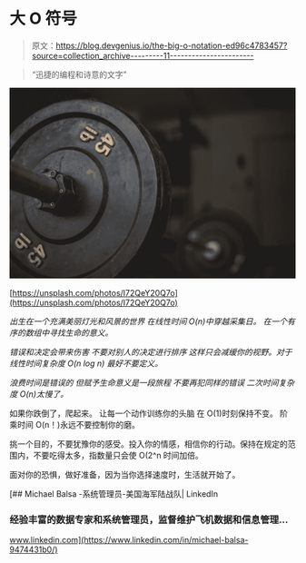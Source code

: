 # 大 O 符号

> 原文：<https://blog.devgenius.io/the-big-o-notation-ed96c4783457?source=collection_archive---------11----------------------->

> “迅捷的编程和诗意的文字”

![](img/5ca1a8c8973b4a8e9d24586acf341566.png)

[https://unsplash.com/photos/I72QeY20Q7o](https://unsplash.com/photos/I72QeY20Q7o)

*出生在一个充满美丽灯光和风景的世界
在线性时间 O(n)中穿越采集日。
在一个有序的数组中寻找生命的意义。*

*错误和决定会带来伤害
不要对别人的决定进行排序
这样只会减缓你的视野。对于线性时间复杂度 O(n log n)
最好不要定义。*

*浪费时间是错误的
但赋予生命意义是一段旅程
不要再犯同样的错误
二次时间复杂度 O(n)太慢了。*

如果你跌倒了，爬起来。
让每一个动作训练你的头脑
在 O(1)时刻保持不变。
阶乘时间 O(n！)永远不要控制你的磨。

挑一个目的，不要犹豫你的感受。投入你的情感，相信你的行动。保持在规定的范围内，不要吃得太多，指数量只会使 O(2^n 时间加倍。

面对你的恐惧，做好准备，因为当你选择速度时，生活就开始了。

[](https://www.linkedin.com/in/michael-balsa-9474431b0/) [## Michael Balsa -系统管理员-美国海军陆战队| LinkedIn

### 经验丰富的数据专家和系统管理员，监督维护飞机数据和信息管理…

www.linkedin.com](https://www.linkedin.com/in/michael-balsa-9474431b0/)